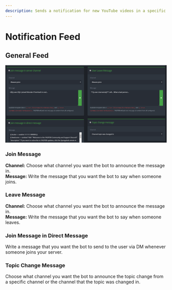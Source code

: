 ```yaml
---
description: Sends a notification for new YouTube videos in a specific channel.
---
```


# Notification Feed

## General Feed

![Select the Checkbox for each of the notification you want to enable.](../.gitbook/assets/notification.PNG)

### Join Message

**Channel:** Choose what channel you want the bot to announce the message in.  
**Message:** Write the message that you want the bot to say when someone joins. 

### Leave Message

**Channel:** Choose what channel you want the bot to announce the message in.  
**Message:** Write the message that you want the bot to say when someone leaves. 

### Join Message in Direct Message

Write a message that you want the bot to send to the user via DM whenever someone joins your server.

### Topic Change Message

Choose what channel you want the bot to announce the topic change from a specific channel or the channel that the topic was changed in. 





